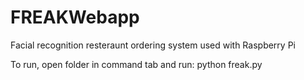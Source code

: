 # FREAKWebapp
Facial recognition resteraunt ordering system used with Raspberry Pi 

To run, open folder in command tab and run:
python freak.py
